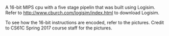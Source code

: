 A 16-bit MIPS cpu with a five stage pipelin that was built using Logisim. 
Refer to http://www.cburch.com/logisim/index.html to download Logisim.

To see how the 16-bit instructions are encoded, refer to the pictures.
Credit to CS61C Spring 2017 course staff for the pictures.
